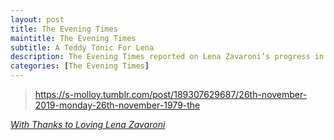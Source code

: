 ```yaml
---
layout: post
title: The Evening Times
maintitle: The Evening Times
subtitle: A Teddy Tonic For Lena
description: The Evening Times reported on Lena Zavaroni’s progress in Glasgow Southern General Hospital.
categories: [The Evening Times]
---
```


>  <div class="tumblr-post" data-href="https://embed.tumblr.com/embed/post/EL5qzF68tHkfhqTj4tuwlw/189307629687" data-did="cf9ad045c790ec2a0160ce6ae7986ebb4dddd3d8"><a href="https://s-molloy.tumblr.com/post/189307629687/26th-november-2019-monday-26th-november-1979-the">https://s-molloy.tumblr.com/post/189307629687/26th-november-2019-monday-26th-november-1979-the</a></div>

<cite>[With Thanks to Loving Lena Zavaroni](https://loving-lena-zavaroni.tumblr.com/post/189307629687/26th-november-2019-monday-26th-november-1979-the)</cite>

<script async src="https://assets.tumblr.com/post.js"></script>

